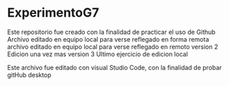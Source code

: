 # ExperimentoG7
Este repositorio fue creado con la finalidad de practicar el uso de Github
Archivo editado en equipo local para verse reflegado en forma remota
archivo editado en equipo local para verse reflegado en remoto version 2
Edicion una vez mas version 3
Ultimo ejercicio de edicion local

Este archivo fue editado con visual Studio Code, con la finalidad de probar gitHub desktop

